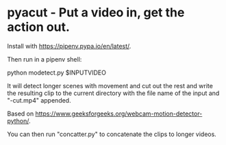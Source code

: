 # pyacut - Put a video in, get the action out.

Install with https://pipenv.pypa.io/en/latest/.

Then run in a pipenv shell:

python modetect.py $INPUTVIDEO

It will detect longer scenes with movement and cut out the rest and write the resulting clip to the current directory with the file name of the input and "-cut.mp4" appended.

Based on https://www.geeksforgeeks.org/webcam-motion-detector-python/.

You can then run "concatter.py" to concatenate the clips to longer videos.
